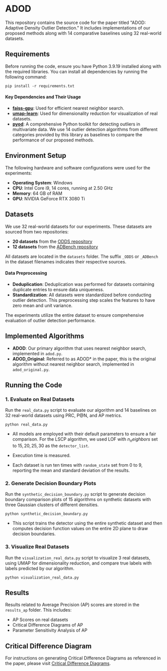 # ADOD

This repository contains the source code for the paper titled "ADOD: Adaptive Density Outlier Detection." It includes implementations of our proposed methods along with 14 comparative baselines using 32 real-world datasets.

## Requirements

Before running the code, ensure you have Python 3.9.19 installed along with the required libraries. You can install all dependencies by running the following command:

```
pip install -r requirements.txt
```

#### Key Dependencies and Their Usage

- **[faiss-gpu](https://github.com/facebookresearch/faiss)**: Used for efficient nearest neighbor search.
- **[umap-learn](https://umap-learn.readthedocs.io/en/latest/)**: Used for dimensionality reduction for visualization of real datasets.
- **[pyod](https://github.com/yzhao062/pyod)**: A comprehensive Python toolkit for detecting outliers in multivariate data. We use 14 outlier detection algorithms from different categories provided by this library as baselines to compare the performance of our proposed methods.

## Environment Setup

The following hardware and software configurations were used for the experiments:

- **Operating System**: Windows
- **CPU**: Intel Core i9, 14 cores, running at 2.50 GHz
- **Memory**: 64 GB of RAM
- **GPU**: NVIDIA GeForce RTX 3080 Ti

## **Datasets**

We use 32 real-world datasets for our experiments. These datasets are sourced from two repositories:

- **20 datasets** from the [ODDS repository](https://odds.cs.stonybrook.edu/)
- **12 datasets** from the [ADBench repository](https://github.com/Minqi824/ADBench/tree/main)

All datasets are located in the `datasets` folder. The suffix `_ODDS` or `_ADBench` in the dataset filenames indicates their respective sources.

#### Data Preprocessing

- **Deduplication**: Deduplication was performed for datasets containing duplicate entries to ensure data uniqueness.
- **Standardization**: All datasets were standardized before conducting outlier detection. This preprocessing step scales the features to have zero mean and unit variance.

The experiments utilize the entire dataset to ensure comprehensive evaluation of outlier detection performance.

## Implemented Algorithms

- **ADOD**: Our primary algorithm that uses nearest neighbor search, implemented in `adod.py`.
- **ADOD_Original**: Referred to as ADOD* in the paper, this is the original algorithm without nearest neighbor search, implemented in `adod_original.py`.

## Running the Code

### 1. Evaluate on Real Datasets

Run the `real_data.py` script to evaluate our algorithm and 14 baselines on 32 real-world datasets using PRC, P@N, and AP metrics.

```
python real_data.py
```

- All models are employed with their default parameters to ensure a fair comparison. For the LSCP algorithm, we used LOF with $n_neighbors$ set to ${15, 20, 25, 30}$ as the `detector_list`.

- Execution time is measured.

- Each dataset is run ten times with `random_state` set from 0 to 9, reporting the mean and standard deviation of the results.

### 2. Generate Decision Boundary Plots

Run the `synthetic_decision_boundary.py` script to generate decision boundary comparison plots of 15 algorithms on synthetic datasets with three Gaussian clusters of different densities.

```
python synthetic_decision_boundary.py
```

- This script trains the detector using the entire synthetic dataset and then computes decision function values on the entire 2D plane to draw decision boundaries.

### 3. Visualize Real Datasets

Run the `visualization_real_data.py` script to visualize 3 real datasets, using UMAP for dimensionality reduction, and compare true labels with labels predicted by our algorithm.

```
python visualization_real_data.py
```

## Results 

Results related to Average Precision (AP) scores are stored in the `results_ap` folder. This includes:

- AP Scores on real datasets
- Critical Difference Diagrams of AP
- Parameter Sensitivity Analysis of AP

## Critical Difference Diagram

For instructions on generating Critical Difference Diagrams as referenced in the paper, please visit [Critical Difference Diagrams](https://github.com/hfawaz/cd-diagram).
